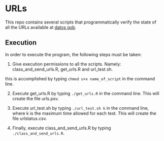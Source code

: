 # URLs

This repo contains several scripts that programmatically verify the state of all the URLs available at [datos gob](datos.gob.mx).

## Execution

In order to execute the program, the following steps must be taken:

1. Give execution permissions to all the scripts. Namely: class_and_send_urls.R,  get_urls.R and url_test.sh.
 
this is accomplished by typing `chmod u+x name_of_script` in the command line.

2. Execute get_urls.R by typing `./get_urls.R` in the command line. This will create the file urls.psv.

3. Execute url_test.sh by typing `./url_test.sh k` in the command line, where k is the maximum time allowed for each test. This will create the file urlstatus.csv.

4. Finally, execute class_and_send_urls.R by typing `./class_and_send_urls.R`.

